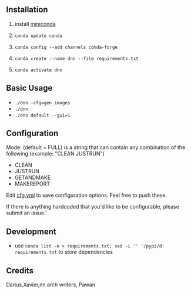 Installation
-

1. install [miniconda](https://docs.conda.io/en/latest/miniconda.html)

2. `conda update conda`

3. `conda config --add channels conda-forge`

6. `conda create --name dnn --file requirements.txt`

7. `conda activate dnn`

Basic Usage
-

- `./dnn -cfg=gen_images`
- `./dnn`
- `./dnn default --gui=1`

Configuration
-

Mode: (default = FULL) is a string that can contain any combination of the following (example: "CLEAN JUSTRUN")
- CLEAN
- JUSTRUN
- GETANDMAKE
- MAKEREPORT

Edit [cfg.yml]() to save configuration options. Feel free to push these.

If there is anything hardcoded that you'd like to be configurable, please submit an issue.'

Development
- 

- use `conda list -e > requirements.txt; sed -i '' '/pypi/d' requirements.txt` to store dependencies

Credits
-

Darius,Xavier,nn arch writers, Pawan